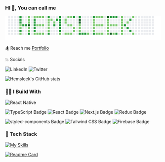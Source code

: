 ### HI 👋, You can call me

<img src="./img/hesleek-light-green-grass.png" alt='green-grass-img'/> 

🏂 Reach me   [Portfolio](https://hemsleek.com)

💥 Socials

![LinkedIn](https://img.shields.io/badge/LinkedIn-0077B5?style=for-the-badge&logo=linkedin&logoColor=white)
![Twitter](https://img.shields.io/badge/Twitter-1DA1F2?style=for-the-badge&logo=twitter&logoColor=white)



![Hemsleek's GitHub stats](https://github-readme-stats.vercel.app/api?username=hemsleek&show_icons=true&theme=synthwave&count_private=true&hide=stars,contribs)

### 👨‍💻 I Build With

![React Native](https://img.shields.io/badge/React_Native-20232A?style=for-the-badge&logo=react&logoColor=61DAFB)

![TypeScript Badge](https://img.shields.io/badge/TypeScript-3178C6?logo=typescript&logoColor=fff&style=flat-square)
![React Badge](https://img.shields.io/badge/React-61DAFB?logo=react&logoColor=000&style=flat-square)
![Next.js Badge](https://img.shields.io/badge/Next.js-000?logo=nextdotjs&logoColor=fff&style=flat-square)
![Redux Badge](https://img.shields.io/badge/Redux-764ABC?logo=redux&logoColor=fff&style=flat)

![styled-components Badge](https://img.shields.io/badge/styled--components-DB7093?logo=styledcomponents&logoColor=fff&style=flat)
![Tailwind CSS Badge](https://img.shields.io/badge/Tailwind%20CSS-06B6D4?logo=tailwindcss&logoColor=fff&style=flat)
![Firebase Badge](https://img.shields.io/badge/Firebase-FFCA28?logo=firebase&logoColor=000&style=flat)
### 🚧 Tech Stack

[![My Skills](https://skillicons.dev/icons?perline=6&i=html,css,js,ts,python,react,redux,nextjs,express,nodejs,mongodb,firebase,graphql,apollo,tailwind,styledcomponents,git,github,gitlab,vscode,vite,heroku,vercel,netlify)](https://skillicons.dev)

[![Readme Card](https://github-readme-stats.vercel.app/api/pin/?username=hemsleek&repo=Alphabetify)](https://github.com/hemsleek/Alphabetify)

